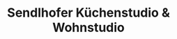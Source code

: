 ---
title: "Sendlhofer Küchenstudio & Wohnstudio"
url: /salzburg/sendlhofer-kuechenstudio-und-wohnstudio/
shop: Möbel
---